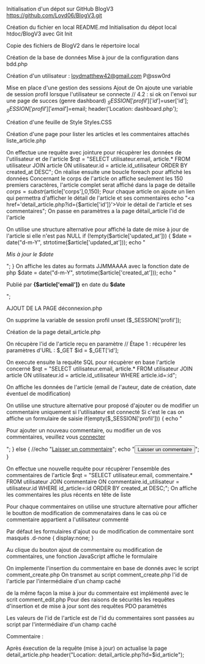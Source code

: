 Initialisation d'un dépot sur GitHub BlogV3
https://github.com/Loyd06/BlogV3.git

Création du fichier en local README.md
Initialisation du dépot local htdoc/BlogV3 avec Git Init

Copie des fichiers de BlogV2 dans le répertoire local

Création de la base de données 
Mise à jour de la configuration dans bdd.php

Création d'un utilisateur : loydmatthew42@gmail.com P@ssw0rd

Mise en place d'une gestion des sessions
Ajout de <?php session_start();?>
On ajoute une variable de session profil lorsque l'utilisateur se connecte 
    // 4.2 : si ok on l'envoi sur une page de succes (genre dashboard)
$_SESSION['profil']['id']=$user['id'];
$_SESSION['profil']['email']=$email;
header('Location: dashboard.php');

Création d'une feuille de Style
Styles.CSS

Création d'une page pour lister les articles et les commentaires attachés
liste_article.php


On effectue une requête avec jointure pour récupèrer les données de l'utilisateur et de l'article
$rqt = "SELECT utilisateur.email, article.* FROM utilisateur JOIN article ON utilisateur.id = article.id_utilisateur ORDER BY created_at DESC";
On réalise ensuite une boucle foreach pour affiché les données
Concernant le corps de l'article on affiche seulement les 150 premiers caractères, l'article complet serat affiché dans la page de détaille 
$corps=substr($article['corps'],0,150);
Pour chaque article on ajoute un lien qui permettra d'afficher le détail de l'article et ses commentaires
echo "<a href='detail_article.php?id={$article['id']}'>Voir le détail de l'article et ses commentaires</a>";
On passe en paramètres a la page détail_article l'id de l'article 

On utilise une structure alternative pour affiché la date de mise à jour de l'article si elle n'est pas NULL
if (!empty($article['updated_at'])) {
        $date = date("d-m-Y", strtotime($article['updated_at']));
        echo "<p><em>Mis à jour le $date</em></p>";
    }
On affiche les dates au formats JJMMAAAA avec la fonction date de php
$date = date("d-m-Y", strtotime($article['created_at']));
    echo "<p>Publié par <strong>{$article['email']}</strong> en date du <strong>$date</strong></p>";

AJOUT DE LA PAGE déconnexion.php

On supprime la variable de session profil
unset ($_SESSION['profil']);

Création de la page detail_article.php

On récupère l'id de l'article reçu en paramètre 
// Étape 1 : récupérer les paramètres d'URL : $_GET
$id = $_GET['id'];

On execute ensuite la requête SQL pour récupèrer en base l'article concerné
$rqt = "SELECT utilisateur.email, article.* FROM utilisateur JOIN article ON utilisateur.id = article.id_utilisateur WHERE article.id=:id";

On affiche les données de l'article (email de l'auteur, date de création, date éventuel de modification)

On utilise une structure alternative pour proposé d'ajouter ou de modifier un commentaire uniquement si l'utilisateur est connecté
Si c'est le cas on affiche un formulaire de saisie
 if(empty($_SESSION['profil'])) {
        echo "<p>Pour ajouter un nouveau commentaire, ou modifier un de vos commentaires, veuillez vous <a href='login_form.php'>connecter</a></p>";
    } else {
        //echo "<a class='button' id='display_form1' href='#'>Laisser un commentaire</a>";
        echo "<button class='button' id='display_form1'>Laisser un commentaire</button>";
    }

On effectue une nouvelle requête pour récupèrer l'ensemble des commentaires de l'article 
$rqt = "SELECT utilisateur.email, commentaire.* FROM utilisateur JOIN commentaire ON commentaire.id_utilisateur = utilisateur.id WHERE id_article=:id ORDER BY created_at DESC;";
On affiche les commentaires les plus récents en tête de liste 

Pour chaque commentaires on utilise une structure alternative pour afficher le boutton de modification de commenataires dans le cas où ce commentaire appartient a l'utilisateur commenté
<?php if(!empty($_SESSION['profil']) && $commentaire['email'] === $_SESSION['profil']['email']) : ?>

Par défaut les formulaires d'ajout ou de modification de commentaire sont masqués
.d-none {
    display:none;
}

Au clique du bouton ajout de commentaire ou modification de commentaires, une fonction JavaScript affiche le formulaire
<script>
    document.querySelector("#display_form1").addEventListener("click", function(){
    document.querySelector("#commentform1").classList.remove("d-none");
    });    
</script>

On implemente l'insertion du commentaire en base de donnés avec le script comment_create.php
On transmet au script comment_create.php l'id de l'article par l'intermédiaire d'un champ caché
<input type="hidden" name="id_article" value="<?= $id ?>">

de la même façon la mise à jour du commentaire est implémenté avec le scrit comment_edit.php
Pour des raisons de sécurités les requêtes d'insertion et de mise à jour sont des requêtes PDO paramètrés

Les valeurs de l'id de l'article est de l'id du commentaires sont passées au script par l'intermédiaire d'un champ caché
  <input type="hidden" name="id_comment" value="<?= $commentaire['id'] ?>">
            <p><label for="texte">Commentaire :</label></p>

Après éxecution de la requête (mise à jour) on actualise la page detail_article.php
header("Location: detail_article.php?id=$id_article");

